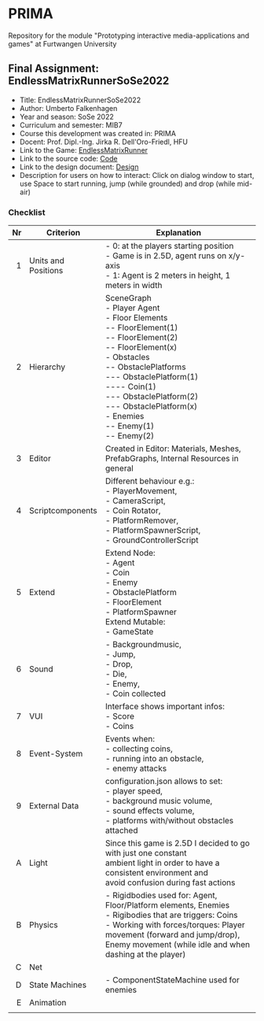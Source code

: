 # PRIMA

Repository for the module "Prototyping interactive media-applications and games" at Furtwangen University

## Final Assignment: EndlessMatrixRunnerSoSe2022

- Title: EndlessMatrixRunnerSoSe2022
- Author: Umberto Falkenhagen
- Year and season: SoSe 2022
- Curriculum and semester: MIB7
- Course this development was created in: PRIMA
- Docent: Prof. Dipl.-Ing. Jirka R. Dell'Oro-Friedl, HFU
- Link to the Game: [EndlessMatrixRunner](https://umbertofalkenhagen.github.io/Prima/projects/EndlessMatrixRunnerSoSe22/index.html)
- Link to the source code: [Code](https://github.com/UmbertoFalkenhagen/Prima/tree/master/projects/EndlessMatrixRunnerSoSe22)
- Link to the design document: [Design](https://github.com/UmbertoFalkenhagen/Prima/blob/master/projects/EndlessMatrixRunnerSoSe22/Konzept_Endabgabe_EndlessRunner.pdf)
- Description for users on how to interact: Click on dialog window to start, use Space to start running, jump (while grounded) and drop (while mid-air)

### Checklist

|  Nr | Criterion           | Explanation                                                                                                                                                                                                                                                                                                                                                                                                                                                                                              |
| --: | ------------------- | -------------------------------------------------------------------------------------------------------------------------------------------------------------------------------------------------------------------------------------------------------------------------------------------------------------------------------------------------------------------------------------------------------------------------------------------------------------------------------------------------------- |
|   1 | Units and Positions | - 0: at the players starting position <br> - Game is in 2.5D, agent runs on x/y-axis <br> - 1: Agent is 2 meters in height, 1 meters in width |
|   2 | Hierarchy           | SceneGraph <br> - Player Agent <br> - Floor Elements <br> -- FloorElement(1) <br> -- FloorElement(2) <br> -- FloorElement(x) <br> - Obstacles <br> -- ObstaclePlatforms <br> --- ObstaclePlatform(1) <br> ---- Coin(1) <br> --- ObstaclePlatform(2) <br> --- ObstaclePlatform(x) <br> - Enemies <br> -- Enemy(1) <br> -- Enemy(2) |
|   3 | Editor              | Created in Editor: Materials, Meshes, PrefabGraphs, Internal Resources in general |
|   4 | Scriptcomponents    | Different behaviour e.g.: <br> - PlayerMovement,<br> - CameraScript,<br> - Coin Rotator,<br> - PlatformRemover,<br> - PlatformSpawnerScript,<br> - GroundControllerScript |
|   5 | Extend              | Extend Node: <br> - Agent <br> - Coin <br> - Enemy <br> - ObstaclePlatform <br> - FloorElement <br> - PlatformSpawner <br> Extend Mutable: <br> - GameState |
|   6 | Sound               | - Backgroundmusic,<br> - Jump,<br> - Drop,<br> - Die,<br> - Enemy,<br> - Coin collected|
|   7 | VUI                 | Interface shows important infos: <br> - Score <br> - Coins |
|   8 | Event-System        | Events when:<br> - collecting coins,<br> - running into an obstacle,<br> - enemy attacks |
|   9 | External Data       | configuration.json allows to set:<br> - player speed,<br> - background music volume,<br> - sound effects volume,<br> - platforms with/without obstacles attached |
|   A | Light               | Since this game is 2.5D I decided to go with just one constant <br> ambient light in order to have a consistent environment and <br>avoid confusion during fast actions |
|   B | Physics             | - Rigidbodies used for: Agent, Floor/Platform elements, Enemies <br> - Rigibodies that are triggers: Coins <br> - Working with forces/torques: Player movement (forward and jump/drop), Enemy movement (while idle and when dashing at the player)|
|   C | Net                 |                                                                                                                                                                                                                                                                                                                                                                                                                                                                                                          |
|   D | State Machines      | - ComponentStateMachine used for enemies |
|   E | Animation           |  |
|     |